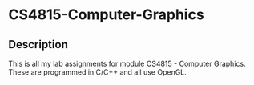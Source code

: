 # CS4815-Computer-Graphics

## Description

This is all my lab assignments for module CS4815 - Computer Graphics.<br>
These are programmed in C/C++ and all use OpenGL.
